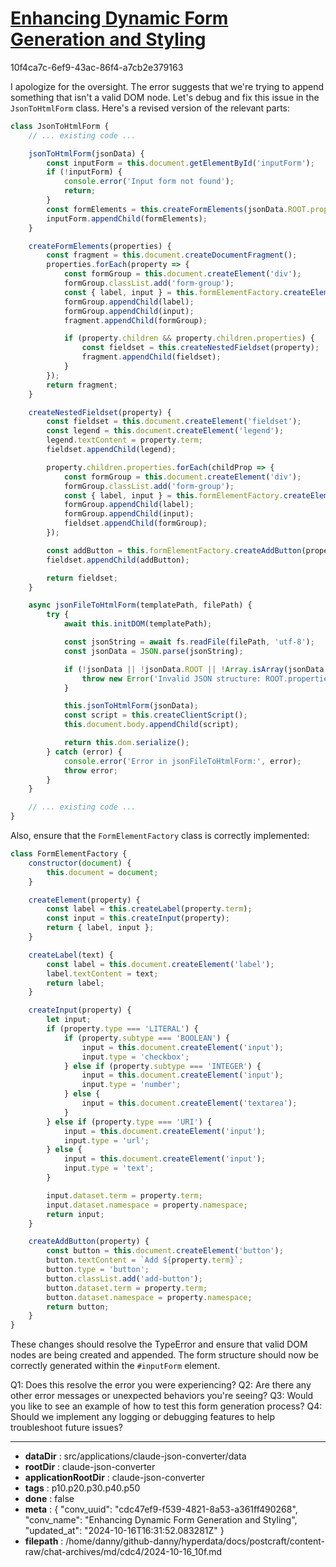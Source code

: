 # [Enhancing Dynamic Form Generation and Styling](https://claude.ai/chat/cdc47ef9-f539-4821-8a53-a361ff490268)

10f4ca7c-6ef9-43ac-86f4-a7cb2e379163

 I apologize for the oversight. The error suggests that we're trying to append something that isn't a valid DOM node. Let's debug and fix this issue in the `JsonToHtmlForm` class. Here's a revised version of the relevant parts:

```javascript
class JsonToHtmlForm {
    // ... existing code ...

    jsonToHtmlForm(jsonData) {
        const inputForm = this.document.getElementById('inputForm');
        if (!inputForm) {
            console.error('Input form not found');
            return;
        }
        const formElements = this.createFormElements(jsonData.ROOT.properties);
        inputForm.appendChild(formElements);
    }

    createFormElements(properties) {
        const fragment = this.document.createDocumentFragment();
        properties.forEach(property => {
            const formGroup = this.document.createElement('div');
            formGroup.classList.add('form-group');
            const { label, input } = this.formElementFactory.createElement(property);
            formGroup.appendChild(label);
            formGroup.appendChild(input);
            fragment.appendChild(formGroup);

            if (property.children && property.children.properties) {
                const fieldset = this.createNestedFieldset(property);
                fragment.appendChild(fieldset);
            }
        });
        return fragment;
    }

    createNestedFieldset(property) {
        const fieldset = this.document.createElement('fieldset');
        const legend = this.document.createElement('legend');
        legend.textContent = property.term;
        fieldset.appendChild(legend);

        property.children.properties.forEach(childProp => {
            const formGroup = this.document.createElement('div');
            formGroup.classList.add('form-group');
            const { label, input } = this.formElementFactory.createElement(childProp);
            formGroup.appendChild(label);
            formGroup.appendChild(input);
            fieldset.appendChild(formGroup);
        });

        const addButton = this.formElementFactory.createAddButton(property);
        fieldset.appendChild(addButton);

        return fieldset;
    }

    async jsonFileToHtmlForm(templatePath, filePath) {
        try {
            await this.initDOM(templatePath);

            const jsonString = await fs.readFile(filePath, 'utf-8');
            const jsonData = JSON.parse(jsonString);

            if (!jsonData || !jsonData.ROOT || !Array.isArray(jsonData.ROOT.properties)) {
                throw new Error('Invalid JSON structure: ROOT.properties array is missing');
            }

            this.jsonToHtmlForm(jsonData);
            const script = this.createClientScript();
            this.document.body.appendChild(script);

            return this.dom.serialize();
        } catch (error) {
            console.error('Error in jsonFileToHtmlForm:', error);
            throw error;
        }
    }

    // ... existing code ...
}
```

Also, ensure that the `FormElementFactory` class is correctly implemented:

```javascript
class FormElementFactory {
    constructor(document) {
        this.document = document;
    }

    createElement(property) {
        const label = this.createLabel(property.term);
        const input = this.createInput(property);
        return { label, input };
    }

    createLabel(text) {
        const label = this.document.createElement('label');
        label.textContent = text;
        return label;
    }

    createInput(property) {
        let input;
        if (property.type === 'LITERAL') {
            if (property.subtype === 'BOOLEAN') {
                input = this.document.createElement('input');
                input.type = 'checkbox';
            } else if (property.subtype === 'INTEGER') {
                input = this.document.createElement('input');
                input.type = 'number';
            } else {
                input = this.document.createElement('textarea');
            }
        } else if (property.type === 'URI') {
            input = this.document.createElement('input');
            input.type = 'url';
        } else {
            input = this.document.createElement('input');
            input.type = 'text';
        }

        input.dataset.term = property.term;
        input.dataset.namespace = property.namespace;
        return input;
    }

    createAddButton(property) {
        const button = this.document.createElement('button');
        button.textContent = `Add ${property.term}`;
        button.type = 'button';
        button.classList.add('add-button');
        button.dataset.term = property.term;
        button.dataset.namespace = property.namespace;
        return button;
    }
}
```

These changes should resolve the TypeError and ensure that valid DOM nodes are being created and appended. The form structure should now be correctly generated within the `#inputForm` element.

Q1: Does this resolve the error you were experiencing?
Q2: Are there any other error messages or unexpected behaviors you're seeing?
Q3: Would you like to see an example of how to test this form generation process?
Q4: Should we implement any logging or debugging features to help troubleshoot future issues?

---

* **dataDir** : src/applications/claude-json-converter/data
* **rootDir** : claude-json-converter
* **applicationRootDir** : claude-json-converter
* **tags** : p10.p20.p30.p40.p50
* **done** : false
* **meta** : {
  "conv_uuid": "cdc47ef9-f539-4821-8a53-a361ff490268",
  "conv_name": "Enhancing Dynamic Form Generation and Styling",
  "updated_at": "2024-10-16T16:31:52.083281Z"
}
* **filepath** : /home/danny/github-danny/hyperdata/docs/postcraft/content-raw/chat-archives/md/cdc4/2024-10-16_10f.md